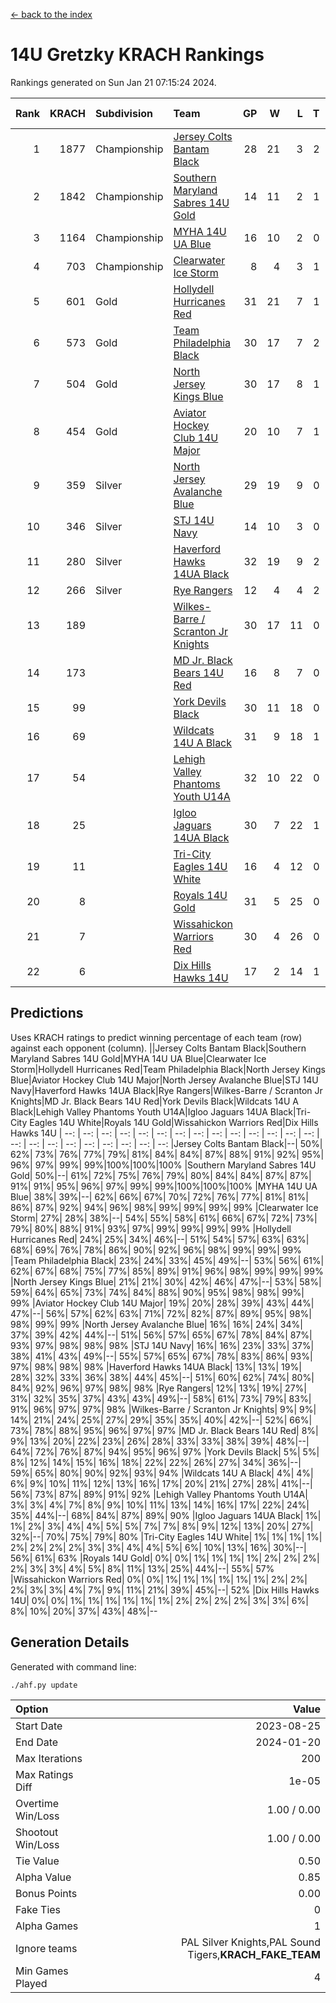 [<- back to the index](readme.md)
# 14U Gretzky KRACH Rankings
Rankings generated on Sun Jan 21 07:15:24 2024.

Rank|KRACH|Subdivision|Team|GP|W|L|T|OTW|OTL|SoS|Exp Wins|Win Diff
---:|---:|:---|:---|---:|---:|---:|---:|---:|---:|---:|---:|---:
1|1877|Championship|[Jersey Colts Bantam Black](https://gamesheetstats.com/seasons/3659/teams/140580/schedule)|28|21|3|2|2|0|366|24.8|-0.0
2|1842|Championship|[Southern Maryland Sabres 14U Gold](https://gamesheetstats.com/seasons/3659/teams/140588/schedule)|14|11|2|1|0|0|454|12.3|-0.0
3|1164|Championship|[MYHA 14U UA Blue](https://gamesheetstats.com/seasons/3659/teams/140583/schedule)|16|10|2|0|2|2|458|12.8|-0.0
4|703|Championship|[Clearwater Ice Storm](https://gamesheetstats.com/seasons/3659/teams/142500/schedule)|8|4|3|1|0|0|742|5.3|-0.0
5|601|Gold|[Hollydell Hurricanes Red](https://gamesheetstats.com/seasons/3659/teams/140578/schedule)|31|21|7|1|1|1|369|23.3|-0.0
6|573|Gold|[Team Philadelphia Black](https://gamesheetstats.com/seasons/3659/teams/140590/schedule)|30|17|7|2|2|2|507|20.8|-0.0
7|504|Gold|[North Jersey Kings Blue](https://gamesheetstats.com/seasons/3659/teams/140585/schedule)|30|17|8|1|3|1|419|21.3|-0.0
8|454|Gold|[Aviator Hockey Club 14U Major](https://gamesheetstats.com/seasons/3659/teams/140575/schedule)|20|10|7|1|1|1|657|12.3|-0.0
9|359|Silver|[North Jersey Avalanche Blue](https://gamesheetstats.com/seasons/3659/teams/140584/schedule)|29|19|9|0|0|1|400|19.9|0.0
10|346|Silver|[STJ 14U Navy](https://gamesheetstats.com/seasons/3659/teams/140589/schedule)|14|10|3|0|0|1|292|10.9|0.0
11|280|Silver|[Haverford Hawks 14UA Black](https://gamesheetstats.com/seasons/3659/teams/140577/schedule)|32|19|9|2|0|2|361|20.9|0.0
12|266|Silver|[Rye Rangers](https://gamesheetstats.com/seasons/3659/teams/140587/schedule)|12|4|4|2|1|1|505|6.9|0.0
13|189||[Wilkes-Barre / Scranton Jr Knights](https://gamesheetstats.com/seasons/3659/teams/140593/schedule)|30|17|11|0|2|0|227|19.9|0.0
14|173||[MD Jr. Black Bears 14U Red](https://gamesheetstats.com/seasons/3659/teams/140581/schedule)|16|8|7|0|0|1|279|8.9|0.0
15|99||[York Devils Black](https://gamesheetstats.com/seasons/3659/teams/140595/schedule)|30|11|18|0|1|0|439|12.9|0.0
16|69||[Wildcats 14U A Black](https://gamesheetstats.com/seasons/3659/teams/140592/schedule)|31|9|18|1|1|2|465|11.4|0.0
17|54||[Lehigh Valley Phantoms Youth U14A](https://gamesheetstats.com/seasons/3659/teams/140582/schedule)|32|10|22|0|0|0|415|10.9|0.0
18|25||[Igloo Jaguars 14UA Black](https://gamesheetstats.com/seasons/3659/teams/140579/schedule)|30|7|22|1|0|0|364|8.4|0.0
19|11||[Tri-City Eagles 14U White](https://gamesheetstats.com/seasons/3659/teams/140591/schedule)|16|4|12|0|0|0|165|4.9|0.0
20|8||[Royals 14U Gold](https://gamesheetstats.com/seasons/3659/teams/140586/schedule)|31|5|25|0|0|1|156|5.9|0.0
21|7||[Wissahickon Warriors Red](https://gamesheetstats.com/seasons/3659/teams/140594/schedule)|30|4|26|0|0|0|242|4.9|0.0
22|6||[Dix Hills Hawks 14U](https://gamesheetstats.com/seasons/3659/teams/140576/schedule)|17|2|14|1|0|0|284|3.4|0.0

## Predictions
Uses KRACH ratings to predict winning percentage of each team (row) against each opponent (column).
||Jersey Colts Bantam Black|Southern Maryland Sabres 14U Gold|MYHA 14U UA Blue|Clearwater Ice Storm|Hollydell Hurricanes Red|Team Philadelphia Black|North Jersey Kings Blue|Aviator Hockey Club 14U Major|North Jersey Avalanche Blue|STJ 14U Navy|Haverford Hawks 14UA Black|Rye Rangers|Wilkes-Barre / Scranton Jr Knights|MD Jr. Black Bears 14U Red|York Devils Black|Wildcats 14U A Black|Lehigh Valley Phantoms Youth U14A|Igloo Jaguars 14UA Black|Tri-City Eagles 14U White|Royals 14U Gold|Wissahickon Warriors Red|Dix Hills Hawks 14U
| --: | --: | --: | --: | --: | --: | --: | --: | --: | --: | --: | --: | --: | --: | --: | --: | --: | --: | --: | --: | --: | --: | --: 
|Jersey Colts Bantam Black|--| 50%| 62%| 73%| 76%| 77%| 79%| 81%| 84%| 84%| 87%| 88%| 91%| 92%| 95%| 96%| 97%| 99%| 99%|100%|100%|100%
|Southern Maryland Sabres 14U Gold| 50%|--| 61%| 72%| 75%| 76%| 79%| 80%| 84%| 84%| 87%| 87%| 91%| 91%| 95%| 96%| 97%| 99%| 99%|100%|100%|100%
|MYHA 14U UA Blue| 38%| 39%|--| 62%| 66%| 67%| 70%| 72%| 76%| 77%| 81%| 81%| 86%| 87%| 92%| 94%| 96%| 98%| 99%| 99%| 99%| 99%
|Clearwater Ice Storm| 27%| 28%| 38%|--| 54%| 55%| 58%| 61%| 66%| 67%| 72%| 73%| 79%| 80%| 88%| 91%| 93%| 97%| 99%| 99%| 99%| 99%
|Hollydell Hurricanes Red| 24%| 25%| 34%| 46%|--| 51%| 54%| 57%| 63%| 63%| 68%| 69%| 76%| 78%| 86%| 90%| 92%| 96%| 98%| 99%| 99%| 99%
|Team Philadelphia Black| 23%| 24%| 33%| 45%| 49%|--| 53%| 56%| 61%| 62%| 67%| 68%| 75%| 77%| 85%| 89%| 91%| 96%| 98%| 99%| 99%| 99%
|North Jersey Kings Blue| 21%| 21%| 30%| 42%| 46%| 47%|--| 53%| 58%| 59%| 64%| 65%| 73%| 74%| 84%| 88%| 90%| 95%| 98%| 98%| 99%| 99%
|Aviator Hockey Club 14U Major| 19%| 20%| 28%| 39%| 43%| 44%| 47%|--| 56%| 57%| 62%| 63%| 71%| 72%| 82%| 87%| 89%| 95%| 98%| 98%| 99%| 99%
|North Jersey Avalanche Blue| 16%| 16%| 24%| 34%| 37%| 39%| 42%| 44%|--| 51%| 56%| 57%| 65%| 67%| 78%| 84%| 87%| 93%| 97%| 98%| 98%| 98%
|STJ 14U Navy| 16%| 16%| 23%| 33%| 37%| 38%| 41%| 43%| 49%|--| 55%| 57%| 65%| 67%| 78%| 83%| 86%| 93%| 97%| 98%| 98%| 98%
|Haverford Hawks 14UA Black| 13%| 13%| 19%| 28%| 32%| 33%| 36%| 38%| 44%| 45%|--| 51%| 60%| 62%| 74%| 80%| 84%| 92%| 96%| 97%| 98%| 98%
|Rye Rangers| 12%| 13%| 19%| 27%| 31%| 32%| 35%| 37%| 43%| 43%| 49%|--| 58%| 61%| 73%| 79%| 83%| 91%| 96%| 97%| 97%| 98%
|Wilkes-Barre / Scranton Jr Knights|  9%|  9%| 14%| 21%| 24%| 25%| 27%| 29%| 35%| 35%| 40%| 42%|--| 52%| 66%| 73%| 78%| 88%| 95%| 96%| 97%| 97%
|MD Jr. Black Bears 14U Red|  8%|  9%| 13%| 20%| 22%| 23%| 26%| 28%| 33%| 33%| 38%| 39%| 48%|--| 64%| 72%| 76%| 87%| 94%| 95%| 96%| 97%
|York Devils Black|  5%|  5%|  8%| 12%| 14%| 15%| 16%| 18%| 22%| 22%| 26%| 27%| 34%| 36%|--| 59%| 65%| 80%| 90%| 92%| 93%| 94%
|Wildcats 14U A Black|  4%|  4%|  6%|  9%| 10%| 11%| 12%| 13%| 16%| 17%| 20%| 21%| 27%| 28%| 41%|--| 56%| 73%| 87%| 89%| 91%| 92%
|Lehigh Valley Phantoms Youth U14A|  3%|  3%|  4%|  7%|  8%|  9%| 10%| 11%| 13%| 14%| 16%| 17%| 22%| 24%| 35%| 44%|--| 68%| 84%| 87%| 89%| 90%
|Igloo Jaguars 14UA Black|  1%|  1%|  2%|  3%|  4%|  4%|  5%|  5%|  7%|  7%|  8%|  9%| 12%| 13%| 20%| 27%| 32%|--| 70%| 75%| 79%| 80%
|Tri-City Eagles 14U White|  1%|  1%|  1%|  1%|  2%|  2%|  2%|  2%|  3%|  3%|  4%|  4%|  5%|  6%| 10%| 13%| 16%| 30%|--| 56%| 61%| 63%
|Royals 14U Gold|  0%|  0%|  1%|  1%|  1%|  1%|  2%|  2%|  2%|  2%|  3%|  3%|  4%|  5%|  8%| 11%| 13%| 25%| 44%|--| 55%| 57%
|Wissahickon Warriors Red|  0%|  0%|  1%|  1%|  1%|  1%|  1%|  1%|  2%|  2%|  2%|  3%|  3%|  4%|  7%|  9%| 11%| 21%| 39%| 45%|--| 52%
|Dix Hills Hawks 14U|  0%|  0%|  1%|  1%|  1%|  1%|  1%|  1%|  2%|  2%|  2%|  2%|  3%|  3%|  6%|  8%| 10%| 20%| 37%| 43%| 48%|--

## Generation Details

Generated with command line:
```
./ahf.py update
```

| Option | Value |
| :----- | ----: |
| Start Date | 2023-08-25 |
| End Date | 2024-01-20 |
| Max Iterations | 200 |
| Max Ratings Diff | 1e-05 |
| Overtime Win/Loss | 1.00 / 0.00 |
| Shootout Win/Loss | 1.00 / 0.00 |
| Tie Value | 0.50 |
| Alpha Value | 0.85 |
| Bonus Points | 0.00 |
| Fake Ties | 0 |
| Alpha Games | 1 |
| Ignore teams | PAL Silver Knights,PAL Sound Tigers,__KRACH_FAKE_TEAM__ |
| Min Games Played | 4 |

